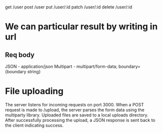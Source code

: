 get /user
post /user
put /user/:id
patch /user/:id
delete /user/:id

# We can particular result by writing in url

## Req body

JSON - application/json
Multipart - multipart/form-data; boundary={boundary string}

# File uploading

The server listens for incoming requests on port 3000.
When a POST request is made to /upload, the server parses the form data using the multiparty library.
Uploaded files are saved to a local uploads directory.
After successfully processing the upload, a JSON response is sent back to the client indicating success.
